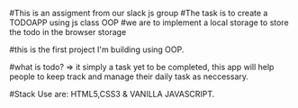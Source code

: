 #This is an assigment from our slack js group
#The task is to create a TODOAPP using js class OOP
#we are to implement a local storage to store the todo in the browser storage

#this is the first project I'm building using OOP.

#what is todo? => it simply a task yet to be completed,
this app will help people to keep track and manage their
daily task as neccessary.

#Stack Use are: HTML5,CSS3 & VANILLA JAVASCRIPT.
